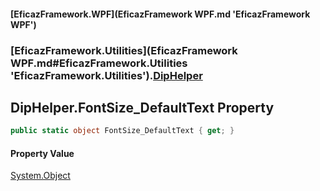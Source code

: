 #### [EficazFramework.WPF](EficazFramework WPF.md 'EficazFramework WPF')
### [EficazFramework.Utilities](EficazFramework WPF.md#EficazFramework.Utilities 'EficazFramework.Utilities').[DipHelper](EficazFramework.Utilities/DipHelper.md 'EficazFramework.Utilities.DipHelper')

## DipHelper.FontSize_DefaultText Property

```csharp
public static object FontSize_DefaultText { get; }
```

#### Property Value
[System.Object](https://docs.microsoft.com/en-us/dotnet/api/System.Object 'System.Object')